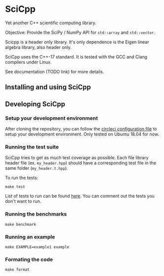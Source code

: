 # SciCpp

Yet another C++ scientific computing library.

Objective: Provide the SciPy / NumPy API for `std::array` and `std::vector`.

Scicpp is a header only library.
It's only dependence is the Eigen linear algebra library, also header only.

SciCpp uses the C++-17 standard.
It is tested with the GCC and Clang compilers under Linux.

See documentation (TODO link) for more details.

## Installing and using SciCpp

## Developing SciCpp

### Setup your development environment

After cloning the repository, you can follow the [circleci configuration file](.circleci/config.yml) to setup your
development environment. Only tested on Ubuntu 18.04 for now.

### Running the test suite

SciCpp tries to get as much test coverage as possible.
Each file library header file (ex. `my_header.hpp`) should have a
corresponding test file in the same folder (`my_header.t.hpp`).

To run the tests:

```
make test
```

List of tests to run can be found [here](tests/scicpp_test.cpp).
You can comment out the tests you don't want to run.

### Running the benchmarks

```
make benchmark
```

### Running an example

```
make EXAMPLE=example1 example
```

### Formating the code

```
make format
```

